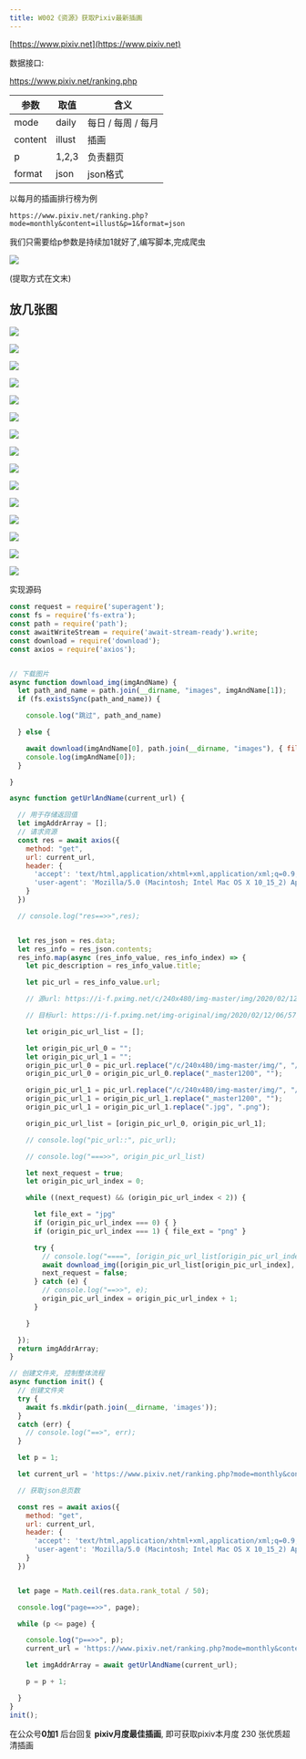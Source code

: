 ```yaml
---
title: W002《资源》获取Pixiv最新插画
---
```


[https://www.pixiv.net](https://www.pixiv.net)


数据接口:

https://www.pixiv.net/ranking.php

| 参数  |  取值  | 含义 | 
| --- | --- | --- |
| mode | daily |  每日 / 每周 / 每月
| content | illust | 插画
| p | 1,2,3 | 负责翻页 | 
| format | json | json格式 |


以每月的插画排行榜为例


```
https://www.pixiv.net/ranking.php?mode=monthly&content=illust&p=1&format=json
```

我们只需要给p参数是持续加1就好了,编写脚本,完成爬虫

![](https://www.v2fy.com/asset/pixiv/pixiv460.gif)

(提取方式在文末)

## 放几张图

![](https://www.v2fy.com/asset/pixiv/1.jpg)

![](https://www.v2fy.com/asset/pixiv/2.jpg)

![](https://www.v2fy.com/asset/pixiv/3.jpg)

![](https://www.v2fy.com/asset/pixiv/4.jpg)

![](https://www.v2fy.com/asset/pixiv/5.jpg)

![](https://www.v2fy.com/asset/pixiv/6.jpg)

![](https://www.v2fy.com/asset/pixiv/7.jpg)

![](https://www.v2fy.com/asset/pixiv/8.jpg)

![](https://www.v2fy.com/asset/pixiv/9.jpg)

![](https://www.v2fy.com/asset/pixiv/10.jpg)

![](https://www.v2fy.com/asset/pixiv/11.png)

![](https://www.v2fy.com/asset/pixiv/12.png)

![](https://www.v2fy.com/asset/pixiv/13.png)

![](https://www.v2fy.com/asset/pixiv/14.png)

![](https://www.v2fy.com/asset/pixiv/15.png)

实现源码


```javascript
const request = require('superagent');
const fs = require('fs-extra');
const path = require('path');
const awaitWriteStream = require('await-stream-ready').write;
const download = require('download');
const axios = require('axios');


// 下载图片
async function download_img(imgAndName) {
  let path_and_name = path.join(__dirname, "images", imgAndName[1]);
  if (fs.existsSync(path_and_name)) {

    console.log("跳过", path_and_name)

  } else {

    await download(imgAndName[0], path.join(__dirname, "images"), { filename: imgAndName[1] });
    console.log(imgAndName[0]);
  }

}

async function getUrlAndName(current_url) {

  // 用于存储返回值
  let imgAddrArray = [];
  // 请求资源
  const res = await axios({
    method: "get",
    url: current_url,
    header: {
      'accept': 'text/html,application/xhtml+xml,application/xml;q=0.9,image/webp,image/apng,*/*;q=0.8,application/signed-exchange;v=b3;q=0.9',
      'user-agent': 'Mozilla/5.0 (Macintosh; Intel Mac OS X 10_15_2) AppleWebKit/537.36 (KHTML, like Gecko) Chrome/80.0.3987.132 Safari/537.36'
    }
  })

  // console.log("res==>>",res);


  let res_json = res.data;
  let res_info = res_json.contents;
  res_info.map(async (res_info_value, res_info_index) => {
    let pic_description = res_info_value.title;

    let pic_url = res_info_value.url;

    // 源url: https://i-f.pximg.net/c/240x480/img-master/img/2020/02/12/06/57/05/79433546_p0_master1200.jpg

    // 目标url: https://i-f.pximg.net/img-original/img/2020/02/12/06/57/05/79433546_p0.jpg

    let origin_pic_url_list = [];

    let origin_pic_url_0 = "";
    let origin_pic_url_1 = "";
    origin_pic_url_0 = pic_url.replace("/c/240x480/img-master/img/", "/img-original/img/");
    origin_pic_url_0 = origin_pic_url_0.replace("_master1200", "");

    origin_pic_url_1 = pic_url.replace("/c/240x480/img-master/img/", "/img-original/img/");
    origin_pic_url_1 = origin_pic_url_1.replace("_master1200", "");
    origin_pic_url_1 = origin_pic_url_1.replace(".jpg", ".png");

    origin_pic_url_list = [origin_pic_url_0, origin_pic_url_1];

    // console.log("pic_url::", pic_url);

    // console.log("===>>", origin_pic_url_list)

    let next_request = true;
    let origin_pic_url_index = 0;

    while ((next_request) && (origin_pic_url_index < 2)) {

      let file_ext = "jpg"
      if (origin_pic_url_index === 0) { }
      if (origin_pic_url_index === 1) { file_ext = "png" }

      try {
        // console.log("====", [origin_pic_url_list[origin_pic_url_index], pic_description+"."+file_ext]);
        await download_img([origin_pic_url_list[origin_pic_url_index], pic_description + "." + file_ext]);
        next_request = false;
      } catch (e) {
        // console.log("==>>", e);
        origin_pic_url_index = origin_pic_url_index + 1;
      }

    }

  });
  return imgAddrArray;
}

// 创建文件夹, 控制整体流程
async function init() {
  // 创建文件夹
  try {
    await fs.mkdir(path.join(__dirname, 'images'));
  }
  catch (err) {
    // console.log("==>", err);
  }

  let p = 1;

  let current_url = 'https://www.pixiv.net/ranking.php?mode=monthly&content=illust&p=' + p + '&format=json';

  // 获取json总页数

  const res = await axios({
    method: "get",
    url: current_url,
    header: {
      'accept': 'text/html,application/xhtml+xml,application/xml;q=0.9,image/webp,image/apng,*/*;q=0.8,application/signed-exchange;v=b3;q=0.9',
      'user-agent': 'Mozilla/5.0 (Macintosh; Intel Mac OS X 10_15_2) AppleWebKit/537.36 (KHTML, like Gecko) Chrome/80.0.3987.132 Safari/537.36'
    }
  })


  let page = Math.ceil(res.data.rank_total / 50);

  console.log("page==>>", page);

  while (p <= page) {

    console.log("p==>>", p);
    current_url = 'https://www.pixiv.net/ranking.php?mode=monthly&content=illust&p=' + p + '&format=json';

    let imgAddrArray = await getUrlAndName(current_url);

    p = p + 1;

  }
}
init();
```

在公众号**0加1** 后台回复 **pixiv月度最佳插画**, 即可获取pixiv本月度 230 张优质超清插画
